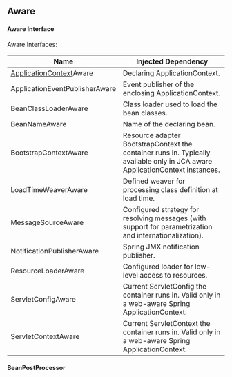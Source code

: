 ## Aware

#### Aware Interface

Aware Interfaces:

| Name | Injected Dependency |
| ---- | ------------------- |
|[ApplicationContext](/note/applicationContext/applicationContext.md)Aware  |Declaring ApplicationContext.  |
|ApplicationEventPublisherAware  |	Event publisher of the enclosing  ApplicationContext.  |
|BeanClassLoaderAware  |Class loader used to load the bean classes.  |
|BeanNameAware|Name of the declaring bean.|
|BootstrapContextAware|Resource adapter BootstrapContext the container runs in. Typically available only in JCA aware ApplicationContext instances.
|LoadTimeWeaverAware | Defined weaver for processing class definition at load time.|
|MessageSourceAware|Configured strategy for resolving messages (with support for parametrization and internationalization).|
|NotificationPublisherAware|Spring JMX notification publisher.|
|ResourceLoaderAware|Configured loader for low-level access to resources.|
|ServletConfigAware|Current ServletConfig the container runs in. Valid only in a web-aware Spring ApplicationContext.|
|ServletContextAware| Current ServletContext the container runs in. Valid only in a web-aware Spring ApplicationContext. |

#### BeanPostProcessor
